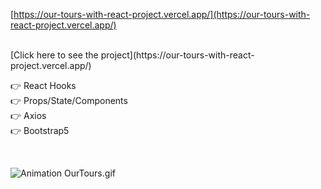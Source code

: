 [https://our-tours-with-react-project.vercel.app/](https://our-tours-with-react-project.vercel.app/)

<br>
[Click here to see the project](https://our-tours-with-react-project.vercel.app/)

<br>

👉 React Hooks <br>
👉 Props/State/Components <br>
👉 Axios <br>
👉 Bootstrap5 <br>

<br>

![Animation OurTours.gif](https://github.com/ridvankoseler/OurToursWithReactProject/blob/b2d0942e0d6e99c84400c458d6b723fb8397f121/Animation%20OurTours.gif)
